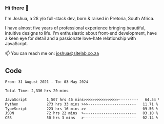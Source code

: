 ### Hi there 👋

I'm Joshua, a 28 y/o full-stack dev, born & raised in Pretoria, South Africa. 

I have almost five years of professional experience bringing beautiful, intuitive designs to life. I'm enthusiastic about front-end development, have a keen eye for detail and a passionate love-hate relationship with JavaScript.

📫 You can reach me on: joshua@sitelab.co.za

## **Code**

<!--START_SECTION:waka-->

```txt
From: 31 August 2021 - To: 03 May 2024

Total Time: 2,336 hrs 20 mins

JavaScript         1,507 hrs 46 mins>>>>>>>>>>>>>>>>---------   64.54 %
Python             273 hrs 33 mins >>>----------------------   11.71 %
TypeScript         223 hrs 16 mins >>-----------------------   09.56 %
JSON               72 hrs 22 mins  >------------------------   03.10 %
CSS                50 hrs 3 mins   >------------------------   02.14 %
```

<!--END_SECTION:waka-->
